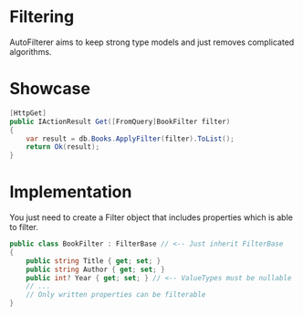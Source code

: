 # Filtering
AutoFilterer aims to keep strong type models and just removes complicated algorithms.

# Showcase

```csharp
[HttpGet]
public IActionResult Get([FromQuery]BookFilter filter)
{
    var result = db.Books.ApplyFilter(filter).ToList();
    return Ok(result);
}
```

# Implementation
You just need to create a Filter object that includes properties which is able to filter.

```csharp
public class BookFilter : FilterBase // <-- Just inherit FilterBase
{
    public string Title { get; set; }
    public string Author { get; set; }
    public int? Year { get; set; } // <-- ValueTypes must be nullable
    // ...
    // Only written properties can be filterable
}
```


